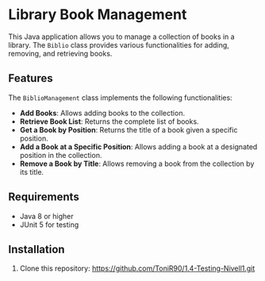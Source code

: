 # Library Book Management

This Java application allows you to manage a collection of books in a library. The `Biblio` class provides various functionalities for adding, removing, and retrieving books.

## Features

The `BiblioManagement` class implements the following functionalities:

- **Add Books**: Allows adding books to the collection.
- **Retrieve Book List**: Returns the complete list of books.
- **Get a Book by Position**: Returns the title of a book given a specific position.
- **Add a Book at a Specific Position**: Allows adding a book at a designated position in the collection.
- **Remove a Book by Title**: Allows removing a book from the collection by its title.

## Requirements

- Java 8 or higher
- JUnit 5 for testing

## Installation

1. Clone this repository:
  https://github.com/ToniR90/1.4-Testing-Nivell1.git